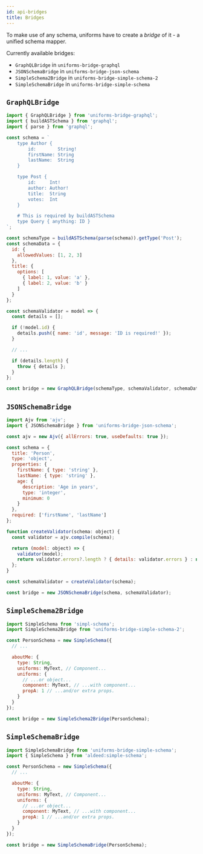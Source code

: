 ```yaml
---
id: api-bridges
title: Bridges
---
```


To make use of any schema, uniforms have to create a _bridge_ of it - a unified schema mapper.

Currently available bridges:

- `GraphQLBridge` in `uniforms-bridge-graphql`
- `JSONSchemaBridge` in `uniforms-bridge-json-schema`
- `SimpleSchema2Bridge` in `uniforms-bridge-simple-schema-2`
- `SimpleSchemaBridge` in `uniforms-bridge-simple-schema`

## `GraphQLBridge`

```js
import { GraphQLBridge } from 'uniforms-bridge-graphql';
import { buildASTSchema } from 'graphql';
import { parse } from 'graphql';

const schema = `
    type Author {
        id:        String!
        firstName: String
        lastName:  String
    }

    type Post {
        id:     Int!
        author: Author!
        title:  String
        votes:  Int
    }

    # This is required by buildASTSchema
    type Query { anything: ID }
`;

const schemaType = buildASTSchema(parse(schema)).getType('Post');
const schemaData = {
  id: {
    allowedValues: [1, 2, 3]
  },
  title: {
    options: [
      { label: 1, value: 'a' },
      { label: 2, value: 'b' }
    ]
  }
};

const schemaValidator = model => {
  const details = [];

  if (!model.id) {
    details.push({ name: 'id', message: 'ID is required!' });
  }

  // ...

  if (details.length) {
    throw { details };
  }
};

const bridge = new GraphQLBridge(schemaType, schemaValidator, schemaData);
```

## `JSONSchemaBridge`

```js
import Ajv from 'ajv';
import { JSONSchemaBridge } from 'uniforms-bridge-json-schema';

const ajv = new Ajv({ allErrors: true, useDefaults: true });

const schema = {
  title: 'Person',
  type: 'object',
  properties: {
    firstName: { type: 'string' },
    lastName: { type: 'string' },
    age: {
      description: 'Age in years',
      type: 'integer',
      minimum: 0
    }
  },
  required: ['firstName', 'lastName']
};

function createValidator(schema: object) {
  const validator = ajv.compile(schema);

  return (model: object) => {
    validator(model);
    return validator.errors?.length ? { details: validator.errors } : null;
  };
}

const schemaValidator = createValidator(schema);

const bridge = new JSONSchemaBridge(schema, schemaValidator);
```

## `SimpleSchema2Bridge`

```js
import SimpleSchema from 'simpl-schema';
import SimpleSchema2Bridge from 'uniforms-bridge-simple-schema-2';

const PersonSchema = new SimpleSchema({
  // ...

  aboutMe: {
    type: String,
    uniforms: MyText, // Component...
    uniforms: {
      // ...or object...
      component: MyText, // ...with component...
      propA: 1 // ...and/or extra props.
    }
  }
});

const bridge = new SimpleSchema2Bridge(PersonSchema);
```

## `SimpleSchemaBridge`

```js
import SimpleSchemaBridge from 'uniforms-bridge-simple-schema';
import { SimpleSchema } from 'aldeed:simple-schema';

const PersonSchema = new SimpleSchema({
  // ...

  aboutMe: {
    type: String,
    uniforms: MyText, // Component...
    uniforms: {
      // ...or object...
      component: MyText, // ...with component...
      propA: 1 // ...and/or extra props.
    }
  }
});

const bridge = new SimpleSchemaBridge(PersonSchema);
```
